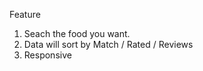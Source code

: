 Feature
  1. Seach the food you want.
  2. Data will sort by Match / Rated / Reviews
  3. Responsive
